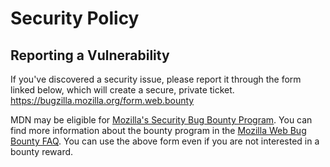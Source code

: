 # Security Policy

## Reporting a Vulnerability

If you've discovered a security issue, please report it through the form linked
below, which will create a secure, private ticket.
https://bugzilla.mozilla.org/form.web.bounty

MDN may be eligible for
[Mozilla's Security Bug Bounty Program](https://www.mozilla.org/en-US/security/bug-bounty/).
You can find more information about the bounty program in the
[Mozilla Web Bug Bounty FAQ](https://www.mozilla.org/en-US/security/bug-bounty/faq-webapp/).
You can use the above form even if you are not interested in a bounty reward.
